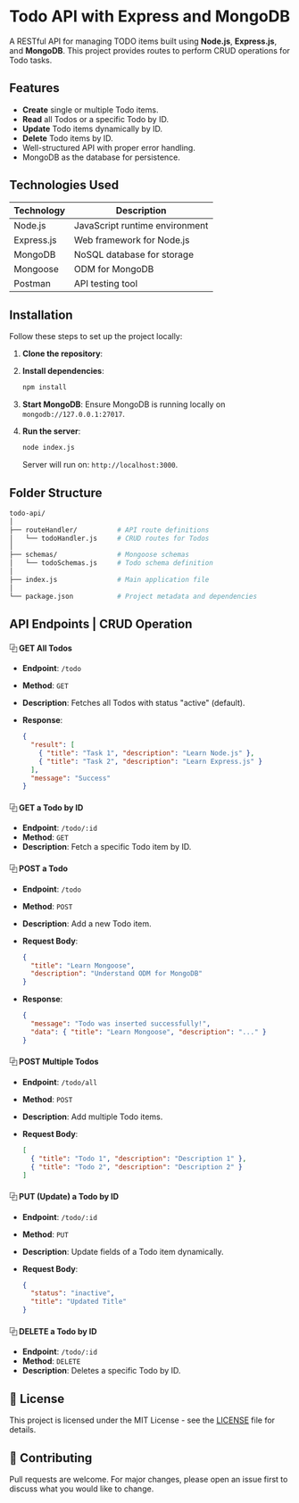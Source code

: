 # **Todo API with Express and MongoDB**

A RESTful API for managing TODO items built using **Node.js**, **Express.js**, and **MongoDB**. This project provides routes to perform CRUD operations for Todo tasks.

## Features

- **Create** single or multiple Todo items.
- **Read** all Todos or a specific Todo by ID.
- **Update** Todo items dynamically by ID.
- **Delete** Todo items by ID.
- Well-structured API with proper error handling.
- MongoDB as the database for persistence.

## Technologies Used

| Technology | Description                    |
| ---------- | ------------------------------ |
| Node.js    | JavaScript runtime environment |
| Express.js | Web framework for Node.js      |
| MongoDB    | NoSQL database for storage     |
| Mongoose   | ODM for MongoDB                |
| Postman    | API testing tool               |

## Installation

Follow these steps to set up the project locally:

1. **Clone the repository**:
2. **Install dependencies**:

   ```bash
   npm install
   ```

3. **Start MongoDB**: Ensure MongoDB is running locally on `mongodb://127.0.0.1:27017`.

4. **Run the server**:

   ```bash
   node index.js
   ```

   Server will run on: `http://localhost:3000`.

## Folder Structure

```bash
todo-api/
│
├── routeHandler/          # API route definitions
│   └── todoHandler.js     # CRUD routes for Todos
│
├── schemas/               # Mongoose schemas
│   └── todoSchemas.js     # Todo schema definition
│
├── index.js               # Main application file
│
└── package.json           # Project metadata and dependencies
```

## API Endpoints | CRUD Operation

#### ⿻ GET All Todos

- **Endpoint**: `/todo`

- **Method**: `GET`

- **Description**: Fetches all Todos with status "active" (default).

- **Response**:

  ```json
  {
    "result": [
      { "title": "Task 1", "description": "Learn Node.js" },
      { "title": "Task 2", "description": "Learn Express.js" }
    ],
    "message": "Success"
  }
  ```

#### ⿻ GET a Todo by ID

- **Endpoint**: `/todo/:id`
- **Method**: `GET`
- **Description**: Fetch a specific Todo item by ID.

#### ⿻ POST a Todo

- **Endpoint**: `/todo`

- **Method**: `POST`

- **Description**: Add a new Todo item.

- **Request Body**:

  ```json
  {
    "title": "Learn Mongoose",
    "description": "Understand ODM for MongoDB"
  }
  ```

- **Response**:

  ```json
  {
    "message": "Todo was inserted successfully!",
    "data": { "title": "Learn Mongoose", "description": "..." }
  }
  ```

#### ⿻ POST Multiple Todos

- **Endpoint**: `/todo/all`

- **Method**: `POST`

- **Description**: Add multiple Todo items.

- **Request Body**:

  ```json
  [
    { "title": "Todo 1", "description": "Description 1" },
    { "title": "Todo 2", "description": "Description 2" }
  ]
  ```

#### ⿻ PUT (Update) a Todo by ID

- **Endpoint**: `/todo/:id`

- **Method**: `PUT`

- **Description**: Update fields of a Todo item dynamically.

- **Request Body**:

  ```json
  {
    "status": "inactive",
    "title": "Updated Title"
  }
  ```

#### ⿻ DELETE a Todo by ID

- **Endpoint**: `/todo/:id`
- **Method**: `DELETE`
- **Description**: Deletes a specific Todo by ID.

## **📌 License**

This project is licensed under the MIT License - see the [LICENSE](LICENSE) file for details.

## **🤝 Contributing**

Pull requests are welcome. For major changes, please open an issue first to discuss what you would like to change.
